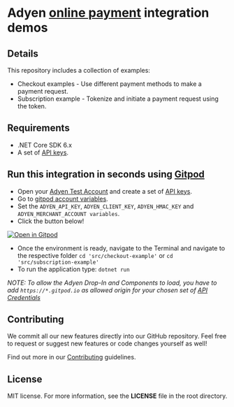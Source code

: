 # Adyen [online payment](https://docs.adyen.com/checkout) integration demos

## Details

This repository includes a collection of examples:

- Checkout examples - Use different payment methods to make a payment request.
- Subscription example - Tokenize and initiate a payment request using the token.

## Requirements

- .NET Core SDK 6.x
- A set of [API keys](https://docs.adyen.com/user-management/how-to-get-the-api-key).


## Run this integration in seconds using [Gitpod](https://gitpod.io/)

* Open your [Adyen Test Account](https://ca-test.adyen.com/ca/ca/overview/default.shtml) and create a set of [API keys](https://docs.adyen.com/user-management/how-to-get-the-api-key).
* Go to [gitpod account variables](https://gitpod.io/variables).
* Set the `ADYEN_API_KEY`, `ADYEN_CLIENT_KEY`, `ADYEN_HMAC_KEY` and `ADYEN_MERCHANT_ACCOUNT variables`.
* Click the button below!

[![Open in Gitpod](https://gitpod.io/button/open-in-gitpod.svg)](https://gitpod.io/#https://github.com/adyen-examples/adyen-dotnet-online-payments/)

* Once the environment is ready, navigate to the Terminal and navigate to the respective folder `cd 'src/checkout-example'` or `cd 'src/subscription-example'`
* To run the application type: `dotnet run`

_NOTE: To allow the Adyen Drop-In and Components to load, you have to add `https://*.gitpod.io` as allowed origin for your chosen set of [API Credentials](https://ca-test.adyen.com/ca/ca/config/api_credentials_new.shtml)_


## Contributing

We commit all our new features directly into our GitHub repository. Feel free to request or suggest new features or code changes yourself as well!

Find out more in our [Contributing](https://github.com/adyen-examples/.github/blob/main/CONTRIBUTING.md) guidelines.

## License

MIT license. For more information, see the **LICENSE** file in the root directory.
